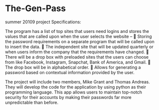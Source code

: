 # The-Gen-Pass
summer 20109 project 
Specifications: 

The program has a list of top sites that users need logins and stores the values that are called upon when the user selects the website –
	Storing the password requirements on a separate program that will be called upon to insert the data. 
	The independent site that will be updated quarterly or when users inform the company that the requirements have changed. 
	There will be a drop box with preloaded sites that the users can choose from like Facebook, Instagram, Snapchat, Bank of America, and Gmail. 
	The drop box will be in alphabetical order. 
	Allows for generating a password based on contextual information provided by the user. 

The project will include two members, Mike Grant and Thomas Andreas. They will develop the code for the application by using python as their programming language. This app allows users to maintain top-notch security for their accounts by making their passwords far more unpredictable than before. 


